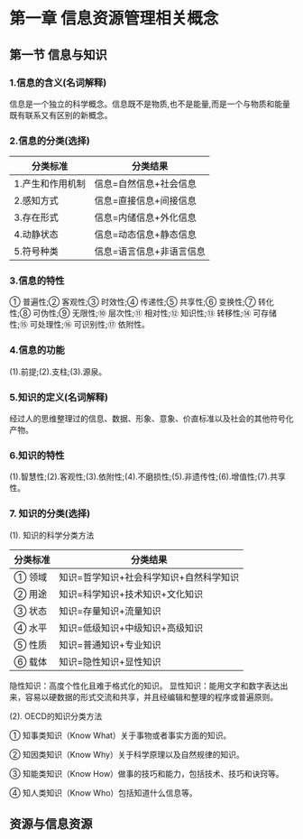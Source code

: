 # 第一章 信息资源管理相关概念

## 第一节 信息与知识

### 1.信息的含义(名词解释)

信息是一个独立的科学概念。信息既不是物质,也不是能量,而是一个与物质和能量既有联系又有区别的新概念。

### 2.信息的分类(选择)

| 分类标准         | 分类结果                 |
| ---------------- | ------------------------ |
| 1.产生和作用机制 | 信息=自然信息+社会信息   |
| 2.感知方式       | 信息=直接信息+间接信息   |
| 3.存在形式       | 信息=内储信息+外化信息   |
| 4.动静状态       | 信息=动态信息+静态信息   |
| 5.符号种类       | 信息=语言信息+非语言信息 |

### 3.信息的特性

① 普遍性;② 客观性;③ 时效性;④ 传递性;⑤ 共享性;⑥ 变换性;⑦ 转化性;⑧ 可伪性;⑨ 无限性;⑩ 层次性;⑪ 相对性;⑫ 知识性;⑬ 转移性;⑭ 可存储性;⑮ 可处理性;⑯ 可识别性;⑰ 依附性。

### 4.信息的功能

(1).前提;(2).支柱;(3).源泉。

### 5.知识的定义(名词解释)

经过人的思维整理过的信息、数据、形象、意象、价直标准以及社会的其他符号化产物。

### 6.知识的特性

(1).智慧性;(2).客观性;(3).依附性;(4).不磨损性;(5).非遗传性;(6).增值性;(7).共享性。

### 7. 知识的分类(选择)

(1). 知识的科学分类方法

| 分类标准 | 分类结果                                |
| -------- | --------------------------------------- |
| ① 领域   | 知识=哲学知识+社会科学知识+自然科学知识 |
| ② 用途   | 知识=科学知识+技术知识+文化知识         |
| ③ 状态   | 知识=存量知识+流量知识                  |
| ④ 水平   | 知识=低级知识+中级知识+高级知识         |
| ⑤ 性质   | 知识=普通知识+专业知识                  |
| ⑥ 载体   | 知识=隐性知识+显性知识                  |

隐性知识：高度个性化且难于格式化的知识。
显性知识：能用文字和数字表达出来，容易以硬数据的形式交流和共享，并且经编辑和整理的程序或普遍原则。

(2). OECD的知识分类方法

① 知事类知识（Know What）关于事物或者事实方面的知识。

② 知因类知识（Know Why）关于科学原理以及自然规律的知识。

③ 知能类知识（Know How）做事的技巧和能力，包括技术、技巧和诀窍等。

④ 知人类知识（Know Who）包括知道什么信息等。

## 资源与信息资源

